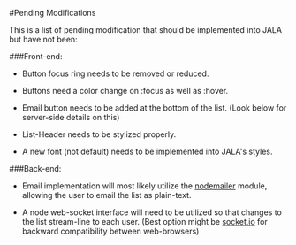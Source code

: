 #Pending Modifications

This is a list of pending modification that should be implemented
into JALA but have not been:

###Front-end:

  - Button focus ring needs to be removed or reduced.

  - Buttons need a color change on :focus as well as :hover.

  - Email button needs to be added at the bottom of the list.
    (Look below for server-side details on this)

  - List-Header needs to be stylized properly.

  - A new font (not default) needs to be implemented into
    JALA's styles.


###Back-end:

  - Email implementation will most likely utilize the [nodemailer](https://www.npmjs.com/package/nodemailer)
    module, allowing the user to email the list as plain-text.

  - A node web-socket interface will need to be utilized so that
    changes to the list stream-line to each user.
    (Best option might be [socket.io](http://socket.io/) for
    backward compatibility between web-browsers)

